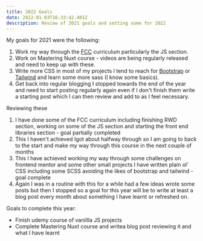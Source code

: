 ```yaml
---
title: 2022 Goals
date: 2022-01-03T16:33:42.401Z
description: Review of 2021 goals and setting some for 2022
---
```

My goals for 2021 were the following:

1. Work my way through the [FCC](https://www.freecodecamp.org/) curriculum particularly the JS section.
2. Work on Mastering Nuxt course - videos are being regularly released and need to keep up with these.
3. Write more CSS in most of my projects I tend to reach for [Bootstrap](getbootstrap.com) or [Tailwind](https://tailwindcss.com/) and learn some more sass (I know some basics).
4. Get back into regular blogging I stopped towards the end of the year and need to start posting regularly again even if I don't finish them write a starting post which I can then review and add to as I feel necessary.

Reviewing these

1. I have done some of the FCC curriculum including finishing RWD section, working on some of the JS section and starting the front end libraries section - goal partially completed
2. This I haven't achieved Igot about halfway through so I am going to back to the start and make my way through this course in the next couple of months
3. This I have achieved working my way through some challenges on frontend mentor and some other small projects I have written plain ol' CSS including some SCSS avoiding the likes of bootstrap and tailwind - goal complete
4. Again I was in a routine with this for a while had a few ideas wrote some posts but then I stopped so a goal for this year will be to write at least a blog post every month about something I have learnt or refreshed on.

Goals to complete this year:
- Finish udemy course of vanillla JS projects
- Complete Mastering Nuxt course and writea blog post reviewing it and what I have learnt
